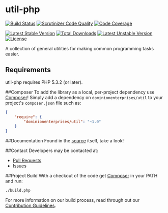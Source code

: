# util-php
[![Build Status](https://travis-ci.org/dominionenterprises/util-php.png)](https://travis-ci.org/dominionenterprises/util-php)
[![Scrutinizer Code Quality](https://scrutinizer-ci.com/g/dominionenterprises/util-php/badges/quality-score.png?s=dc0ef0f4cdd53117a6dc2fae55bac8817b704b92)](https://scrutinizer-ci.com/g/dominionenterprises/util-php/)
[![Code Coverage](https://scrutinizer-ci.com/g/dominionenterprises/util-php/badges/coverage.png?s=f9d87c7dfce01e2623760f62b8305c05cf7afb64)](https://scrutinizer-ci.com/g/dominionenterprises/util-php/)

[![Latest Stable Version](https://poser.pugx.org/dominionenterprises/util/v/stable.png)](https://packagist.org/packages/dominionenterprises/util)
[![Total Downloads](https://poser.pugx.org/dominionenterprises/util/downloads.png)](https://packagist.org/packages/dominionenterprises/util)
[![Latest Unstable Version](https://poser.pugx.org/dominionenterprises/util/v/unstable.png)](https://packagist.org/packages/dominionenterprises/util)
[![License](https://poser.pugx.org/dominionenterprises/util/license.png)](https://packagist.org/packages/dominionenterprises/util)

A collection of general utilities for making common programming tasks easier.

## Requirements

util-php requires PHP 5.3.2 (or later).

##Composer
To add the library as a local, per-project dependency use [Composer](http://getcomposer.org)! Simply add a dependency on
`dominionenterprises/util` to your project's `composer.json` file such as:

```json
{
    "require": {
        "dominionenterprises/util": "~1.0"
    }
}
```
##Documentation
Found in the [source](src) itself, take a look!

##Contact
Developers may be contacted at:

 * [Pull Requests](https://github.com/dominionenterprises/util-php/pulls)
 * [Issues](https://github.com/dominionenterprises/util-php/issues)

##Project Build
With a checkout of the code get [Composer](http://getcomposer.org) in your PATH and run:

```sh
./build.php
```

For more information on our build process, read through out our [Contribution Guidelines](CONTRIBUTING.md).
